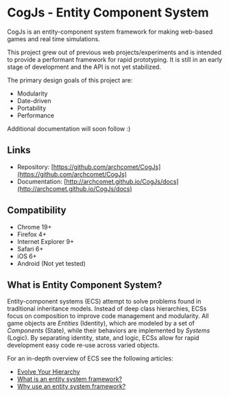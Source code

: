 # CogJs - Entity Component System

CogJs is an entity-component system framework for making web-based games and real time simulations.

This project grew out of previous web projects/experiments and is intended to provide a performant framework
for rapid prototyping. It is still in an early stage of development and the API is not yet stabilized.

The primary design goals of this project are:

* Modularity
* Date-driven
* Portability
* Performance

Additional documentation will soon follow :)

Links
----------------

* Repository: [https://github.com/archcomet/CogJs](https://github.com/archcomet/CogJs)
* Documentation: [http://archcomet.github.io/CogJs/docs](http://archcomet.github.io/CogJs/docs)

Compatibility
-----------------
* Chrome 19+
* Firefox 4+
* Internet Explorer 9+
* Safari 6+
* iOS 6+
* Android (Not yet tested)

What is Entity Component System?
---------------------------------

Entity-component systems (ECS) attempt to solve problems found in traditional inheritance models.
Instead of deep class hierarchies, ECSs focus on composition to improve code management and modularity.
All game objects are _Entities_ (Identity), which are modeled by a set of _Components_ (State),
while their behaviors are implemented by _Systems_ (Logic). By separating identity, state, and logic,
ECSs allow for rapid development easy code re-use across varied objects.

For an in-depth overview of ECS see the following articles:

* [Evolve Your Hierarchy](http://cowboyprogramming.com/2007/01/05/evolve-your-heirachy/)
* [What is an entity system framework?](http://www.richardlord.net/blog/what-is-an-entity-framework)
* [Why use an entity system framework?](http://www.richardlord.net/blog/why-use-an-entity-framework)
